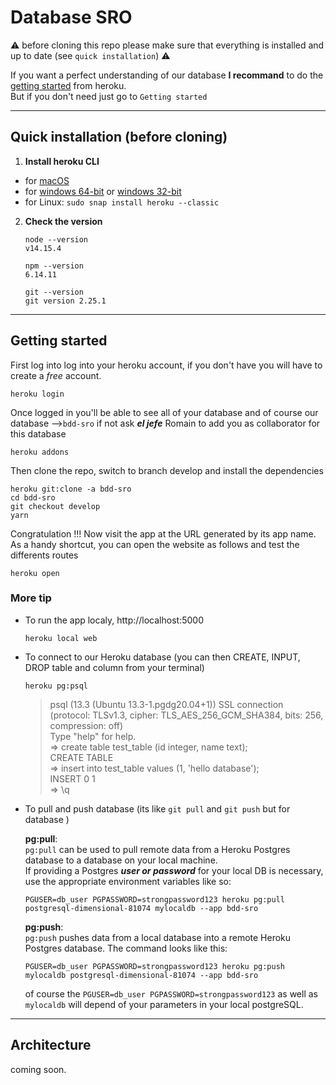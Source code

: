 # Database SRO  
⚠️ before cloning this repo please make sure that everything is installed and up to date (see `quick installation`) ⚠️  
  
If you want a perfect understanding of our database **I recommand** to do the [getting started](https://devcenter.heroku.com/articles/getting-started-with-nodejs) from heroku.  
But if you don't need just go to `Getting started`

----

## Quick installation (before cloning)
1. **Install heroku CLI**

  - for [macOS](https://cli-assets.heroku.com/heroku.pkg)
  - for [windows 64-bit](https://cli-assets.heroku.com/heroku-x64.exe) or [windows 32-bit](https://cli-assets.heroku.com/heroku-x86.exe)
  - for Linux: `sudo snap install heroku --classic`

2. **Check the version**
   ```
   node --version
   v14.15.4
   ```
   ```
   npm --version 
   6.14.11
   ```
   ```
   git --version
   git version 2.25.1
   ```

----

## Getting started
First log into log into your heroku account, if you don't have you will have to create a *free* account.
```
heroku login
```
Once logged in you'll be able to see all of your database and of course our database -->`bdd-sro` if not ask ***el jefe*** Romain to add you as collaborator for this database
```
heroku addons
```
Then clone the repo, switch to branch develop and install the dependencies 
```
heroku git:clone -a bdd-sro
cd bdd-sro
git checkout develop
yarn
```
Congratulation !!! Now visit the app at the URL generated by its app name. As a handy shortcut, you can open the website as follows and test the differents routes
```
heroku open
```
### More tip  
- To run the app localy,  http://localhost:5000
    ```
    heroku local web
    ```
- To connect to our Heroku database (you can then CREATE, INPUT, DROP table and column from your terminal)
    ```
    heroku pg:psql
    ```
    > psql (13.3 (Ubuntu 13.3-1.pgdg20.04+1)) 
    > SSL connection (protocol: TLSv1.3, cipher: TLS_AES_256_GCM_SHA384, bits: 256, compression: off)  
    > Type "help" for help.  
    > => create table test_table (id integer, name text);  
    > CREATE TABLE  
    > => insert into test_table values (1, 'hello database');  
    > INSERT 0 1  
    > => \q  
- To pull and push database (its like `git pull` and `git push` but for database )
  
    **pg:pull**:  
    `pg:pull` can be used to pull remote data from a Heroku Postgres database to a database on your local machine.  
    If providing a Postgres ***user or password*** for your local DB is necessary, use the appropriate environment variables like so:
  
    ```
    PGUSER=db_user PGPASSWORD=strongpassword123 heroku pg:pull postgresql-dimensional-81074 mylocaldb --app bdd-sro
    ```
    **pg:push**:  
    `pg:push` pushes data from a local database into a remote Heroku Postgres database. The command looks like this:
  
    ```
    PGUSER=db_user PGPASSWORD=strongpassword123 heroku pg:push mylocaldb postgresql-dimensional-81074 --app bdd-sro
    ```
    of course the `PGUSER=db_user PGPASSWORD=strongpassword123` as well as `mylocaldb` will depend of your parameters in your local postgreSQL.

----

## Architecture 

coming soon.
